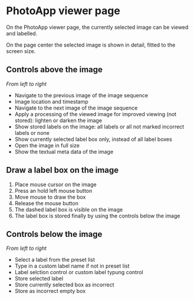 # PhotoApp viewer page

On the PhotoApp viewer page, the currently selected image can be viewed and labelled.

On the page center the selected image is shown in detail, fitted to the screen size.

## Controls above the image

*From left to right*

- Navigate to the previous image of the image sequence
- Image location and timestamp
- Navigate to the next image of the image sequence
- Apply a processing of the viewed image for improved viewing (not stored): lighten or darken the image
- Show stored labels on the image: all labels or all not marked incorrect labels or none
- Show currently selected label box only, instead of all label boxes
- Open the image in full size
- Show the textual meta data of the image

## Draw a label box on the image
1. Place mouse cursor on the image
2. Press an hold left mouse button
3. Move mouse to draw the box
4. Release the mouse button
5. The dashed label box is visible on the image
6. The label box is stored finally by using the controls below the image

## Controls below the image

*From left to right*

- Select a label from the preset list
- Type in a custom label name if not in preset list
- Label selction control or custom label typung control
- Store selected label
- Store currently selected box as incorrect
- Store as incorrect empty box

